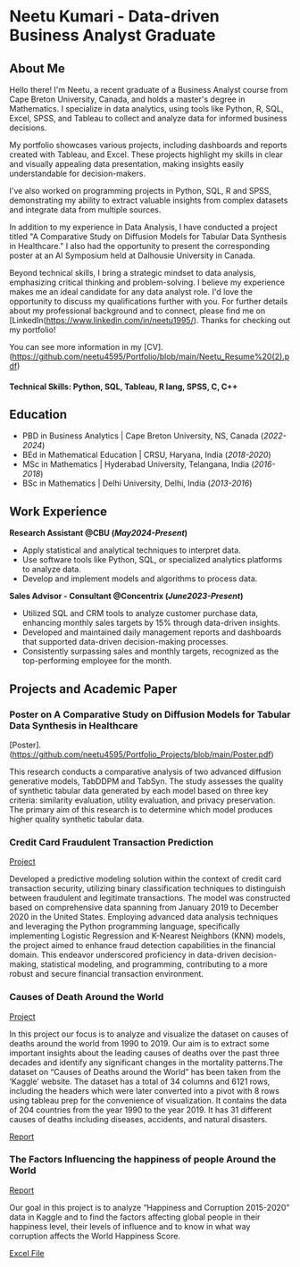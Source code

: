 # Neetu Kumari - Data-driven Business Analyst Graduate

## About Me
Hello there! I'm Neetu, a recent graduate of a Business Analyst course from Cape Breton University, Canada, and holds a master's degree in Mathematics. I specialize in data analytics, using tools like Python, R, SQL, Excel, SPSS, and Tableau to collect and analyze data for informed business decisions.

My portfolio showcases various projects, including dashboards and reports created with Tableau, and Excel. These projects highlight my skills in clear and visually appealing data presentation, making insights easily understandable for decision-makers.

I've also worked on programming projects in Python, SQL, R and SPSS, demonstrating my ability to extract valuable insights from complex datasets and integrate data from multiple sources.

In addition to my experience in Data Analysis, I have conducted a project titled "A Comparative Study on Diffusion Models for Tabular Data Synthesis in Healthcare." I also had the opportunity to present the corresponding poster at an AI Symposium held at Dalhousie University in Canada.

Beyond technical skills, I bring a strategic mindset to data analysis, emphasizing critical thinking and problem-solving. I believe my experience makes me an ideal candidate for any data analyst role. I'd love the opportunity to discuss my qualifications further with you. For further details about my professional background and to connect, please find me on [LinkedIn(https://www.linkedin.com/in/neetu1995/). Thanks for checking out my portfolio!

You can see more information in my [CV].(https://github.com/neetu4595/Portfolio/blob/main/Neetu_Resume%20(2).pdf)


#### Technical Skills: Python, SQL, Tableau, R lang, SPSS, C, C++


## Education
- PBD in Business Analytics | Cape Breton University, NS, Canada (_2022-2024_)
- BEd in Mathematical Education | CRSU, Haryana, India (_2018-2020_)
- MSc in Mathematics | Hyderabad University, Telangana, India (_2016-2018_)
- BSc in Mathematics | Delhi University, Delhi, India (_2013-2016_)

## Work Experience
**Research Assistant @CBU (_May2024-Present_)**
- Apply statistical and analytical techniques to interpret data.
- Use software tools like Python, SQL, or specialized analytics platforms to analyze data.
- Develop and implement models and algorithms to process data.

**Sales Advisor - Consultant @Concentrix (_June2023-Present_)**
- Utilized SQL and CRM tools to analyze customer purchase data, enhancing monthly sales targets by 15% through data-driven insights.
- Developed and maintained daily management reports and dashboards that supported data-driven decision-making processes.
- Consistently surpassing sales and monthly targets, recognized as the top-performing employee for the month.

## Projects and Academic Paper
### Poster on A Comparative Study on Diffusion Models for Tabular Data Synthesis in Healthcare
[Poster].(https://github.com/neetu4595/Portfolio_Projects/blob/main/Poster.pdf)

This research conducts a comparative analysis of two advanced diffusion generative models, TabDDPM and TabSyn. The study assesses the quality of synthetic tabular data generated by each model based on three key criteria: similarity evaluation, utility evaluation, and privacy preservation. The primary aim of this research is to determine which model produces higher quality synthetic tabular data.

### Credit Card Fraudulent Transaction Prediction
[Project](https://github.com/neetu4595/Portfolio_Projects/blob/main/Credit_Card_Fraudulent_Transaction.ipynb)

Developed a predictive modeling solution within the context of credit card transaction security, utilizing binary classification techniques to distinguish between fraudulent and legitimate transactions. The model was constructed based on comprehensive data spanning from January 2019 to December 2020 in the United States. Employing advanced data analysis techniques and leveraging the Python programming language, specifically implementing Logistic Regression and K-Nearest Neighbors (KNN) models, the project aimed to enhance fraud detection capabilities in the financial domain. This endeavor underscored proficiency in data-driven decision-making, statistical modeling, and programming, contributing to a more robust and secure financial transaction environment.

### Causes of Death Around the World
[Project](https://github.com/neetu4595/Portfolio_Projects/blob/main/Causes_of_death_around_world.twbx)

In this project our focus is to analyze and visualize the dataset on causes of deaths around the world from 1990 to 2019. Our aim is to extract some important insights about the leading causes of deaths over the past three decades and identify any significant changes in the mortality patterns.The dataset on “Causes of Deaths around the World” has been taken from the ‘Kaggle’ website. The dataset has a total of 34 columns and 6121 rows, including the headers which were later converted into a pivot with 8 rows using tableau prep for the convenience of visualization. It contains the data of 204 countries from the year 1990 to the year 2019. It has 31 different causes of deaths including diseases, accidents, and natural disasters. 

[Report](https://github.com/neetu4595/Portfolio_Projects/blob/main/Report_causes_of_death_around_the_world.pdf)

### The Factors Influencing the happiness of people Around the World
[Report](https://github.com/neetu4595/Portfolio_Projects/blob/main/World%20Happiness%20Project.pdf)

Our goal in this project is to analyze “Happiness and Corruption 2015-2020” data in Kaggle and to find the factors affecting global people in their happiness level, their levels of influence and to know in what way corruption affects the World Happiness Score.

[Excel File](https://github.com/neetu4595/Portfolio_Projects/blob/main/BA%20Project.xlsx)
